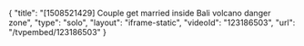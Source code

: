 {
    "title": "[1508521429] Couple get married inside Bali volcano danger zone",
    "type": "solo",
    "layout": "iframe-static",
    "videoId": "123186503",
    "url": "\/tvpembed\/123186503"
}